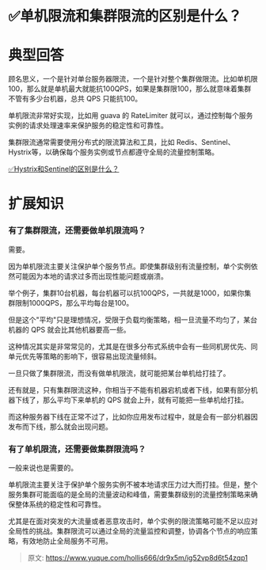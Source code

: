 # ✅单机限流和集群限流的区别是什么？


# 典型回答

顾名思义，一个是针对单台服务器限流，一个是针对整个集群做限流。比如单机限100，那么就是单机最大就能抗100QPS，如果是集群限100，那么就意味着集群不管有多少台机器，总共 QPS 只能抗100。

单机限流非常好实现，比如用 guava 的 RateLimiter 就可以，通过控制每个服务实例的请求处理速率来保护服务的稳定性和可靠性。

集群限流通常需要使用分布式的限流算法和工具，比如 Redis、Sentinel、Hystrix等，以确保每个服务实例或节点都遵守全局的流量控制策略。

[✅Hystrix和Sentinel的区别是什么？](https://www.yuque.com/hollis666/dr9x5m/gvgtod53vvivtk0t?view=doc_embed)


# 扩展知识


### 有了集群限流，还需要做单机限流吗？

需要。

因为单机限流主要关注保护单个服务节点。即使集群级别有流量控制，单个实例依然可能因为本地的请求过多而出现性能问题或崩溃。

举个例子，集群10台机器，每台机器可以抗100QPS，一共就是1000，如果你集群限制1000QPS，那么平均每台是100。

但是这个"平均"只是理想情况，受限于负载均衡策略，相一旦流量不均匀了，某台机器的 QPS 就会比其他机器要高一些。

这种情况其实是非常常见的，尤其是在很多分布式系统中会有一些同机房优先、同单元优先等策略的影响下，很容易出现流量倾斜。

一旦只做了集群限流，而没有做单机限流，就可能把某台单机给打挂了。

还有就是，只有集群限流这种，你相当于不能有机器宕机或者下线，如果有部分机器下线了，那么平均下来单机的 QPS 就会上升，就有可能把一些单机给打挂。

而这种服务器下线在正常不过了，比如你应用发布过程中，就是会有一部分机器因发布而下线，那么就会出现问题。


### 有了单机限流，还需要做集群限流吗？

一般来说也是需要的。

单机限流主要关注于保护单个服务实例不被本地请求压力过大而打挂。但是，整个服务集群可能面临的是全局的流量波动和峰值，需要集群级别的流量控制策略来确保整体系统的稳定性和可靠性。

尤其是在面对突发的大流量或者恶意攻击时，单个实例的限流策略可能不足以应对全局性的挑战。集群限流可以通过全局的流量监控和调整，协调各个节点的响应策略，有效地防止全局服务不可用。







> 原文: <https://www.yuque.com/hollis666/dr9x5m/ig52vp8d6t54zqp1>